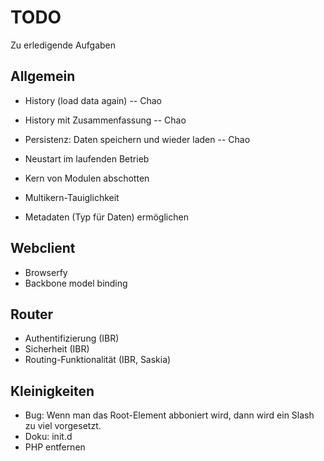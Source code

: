 # TODO

Zu erledigende Aufgaben

## Allgemein

* History (load data again) -- Chao
* History mit Zusammenfassung -- Chao
 
* Persistenz: Daten speichern und wieder laden -- Chao
* Neustart im laufenden Betrieb

* Kern von Modulen abschotten

* Multikern-Tauiglichkeit

* Metadaten (Typ für Daten) ermöglichen

## Webclient
* Browserfy
* Backbone model binding

## Router

* Authentifizierung (IBR)
* Sicherheit (IBR)
* Routing-Funktionalität (IBR, Saskia)

## Kleinigkeiten

* Bug: Wenn man das Root-Element abboniert wird, dann wird ein Slash zu viel vorgesetzt.
* Doku: init.d
* PHP entfernen